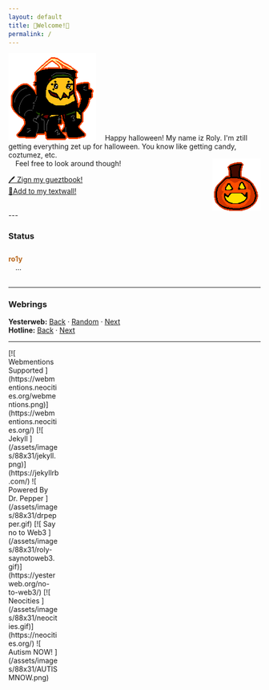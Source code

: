 ```yaml
---
layout: default
title: 🦇Welcome!🦇
permalink: /
---
```

![ Kite Creature Bouncy <](/assets/images/kite/spiderkite.png)
&emsp;Happy halloween! My name iz Roly. I'm ztill getting everything zet up for halloween. You know like getting candy, coztumez, etc.  
&emsp;Feel free to look around though!

[🖊️ Zign my gueztbook!](https://roly.123guestbook.com/)  
[🌼Add to my textwall!](https://textwall.cc/~kitecreature)
<div style="position:relative;">
<img src="/assets/images/pumpkin.gif" style="position:absolute;bottom:0;right:0">
<br style="clear:both;"></div>
---

### Status
<div id="statuscafe" style="padding:10px 0px;"><div id="statuscafe-username" style="color: #ba691f;font-weight:bold;">ro1y</div><div style="margin: 0 1em 0.5em 1em;" id="statuscafe-content">...</div></div><script src="https://status.cafe/current-status.js?name=ro1y" defer></script>

---

### Webrings

**Yesterweb:** [Back](https://webring.yesterweb.org/noJS/index.php?d=prev&url=https://kitecreature.net/%20) · [Random](https://webring.yesterweb.org/noJS/index.php?d=rand&url=https://kitecreature.net/%20) · [Next](https://webring.yesterweb.org/noJS/index.php?d=next&url=https://kitecreature.net/%20)  
**Hotline:** [Back](https://hotlinewebring.club/kite/next) · [Next](https://hotlinewebring.club/kite/previous)

---
<p markdown="1" style="display:grid;grid-template-columns: repeat(auto-fill,minmax(100px,1fr));">
[![ Webmentions Supported ](https://webmentions.neocities.org/webmentions.png)](https://webmentions.neocities.org/)
[![ Jekyll ](/assets/images/88x31/jekyll.png)](https://jekyllrb.com/)
![ Powered By Dr. Pepper ](/assets/images/88x31/drpepper.gif)
[![ Say no to Web3 ](/assets/images/88x31/roly-saynotoweb3.gif)](https://yesterweb.org/no-to-web3/)
[![ Neocities ](/assets/images/88x31/neocities.gif)](https://neocities.org/)
![ Autism NOW! ](/assets/images/88x31/AUTISMNOW.png)
</p>

